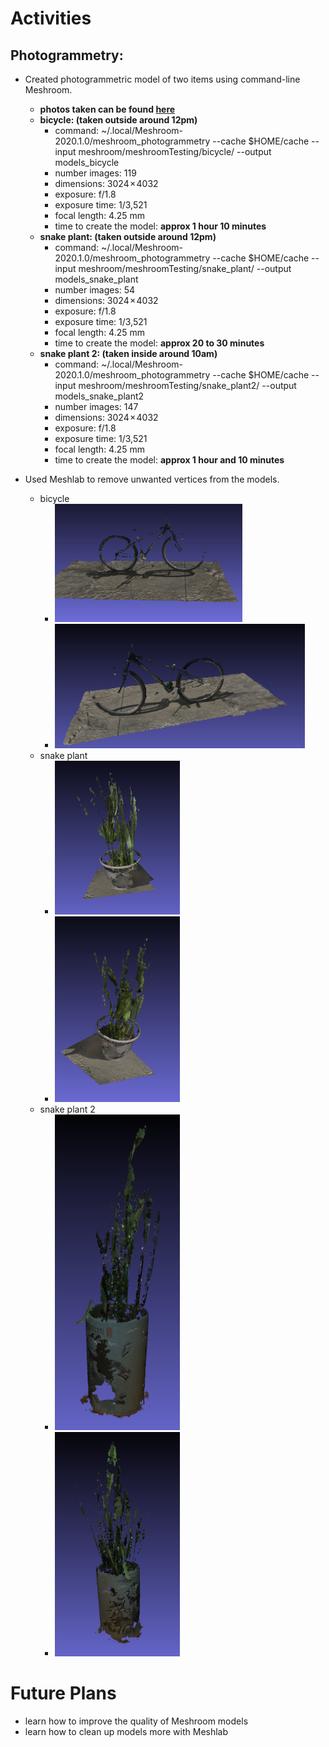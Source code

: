 # Activities

## Photogrammetry:

- Created photogrammetric model of two items using command-line Meshroom.
  - **photos taken can be found [here](https://github.com/evelynhasama/meshroomTesting)**
  - **bicycle: (taken outside around 12pm)**
    -  command: ~/.local/Meshroom-2020.1.0/meshroom_photogrammetry --cache $HOME/cache --input meshroom/meshroomTesting/bicycle/ --output models_bicycle
    -  number images: 119
    -  dimensions: 3024 × 4032 
    -  exposure: f/1.8
    -  exposure time: 1/3,521
    -  focal length: 4.25 mm
    -  time to create the model: **approx 1 hour 10 minutes**
  - **snake plant: (taken outside around 12pm)**
    -  command: ~/.local/Meshroom-2020.1.0/meshroom_photogrammetry --cache $HOME/cache --input meshroom/meshroomTesting/snake_plant/ --output models_snake_plant
    -  number images: 54
    -  dimensions: 3024 × 4032 
    -  exposure: f/1.8
    -  exposure time: 1/3,521
    -  focal length: 4.25 mm
    -  time to create the model: **approx 20 to 30 minutes**
  -  **snake plant 2:  (taken inside around 10am)**
     -  command: ~/.local/Meshroom-2020.1.0/meshroom_photogrammetry --cache $HOME/cache --input meshroom/meshroomTesting/snake_plant2/ --output models_snake_plant2
     -  number images: 147
     -  dimensions: 3024 × 4032 
     -  exposure: f/1.8
     -  exposure time: 1/3,521
     -  focal length: 4.25 mm
     -  time to create the model: **approx 1 hour and 10 minutes** 
         
- Used Meshlab to remove unwanted vertices from the models.
  - bicycle
    - <img src="https://github.com/evelynhasama/CSResearch/blob/master/Spring2021-Reports/2021-03-23/bicycle1.png" width=300>
    - <img src="https://github.com/evelynhasama/CSResearch/blob/master/Spring2021-Reports/2021-03-23/bicycle2.png" width=400>
  - snake plant
    - <img src="https://github.com/evelynhasama/CSResearch/blob/master/Spring2021-Reports/2021-03-23/snake-plant1.png" width=200>
    - <img src="https://github.com/evelynhasama/CSResearch/blob/master/Spring2021-Reports/2021-03-23/snake-plant2.png" width=200>
  - snake plant 2
    - <img src="https://github.com/evelynhasama/CSResearch/blob/master/Spring2021-Reports/2021-03-23/snake-plant2-1.png" width=200>
    - <img src="https://github.com/evelynhasama/CSResearch/blob/master/Spring2021-Reports/2021-03-23/snake-plant2-2.png" width=200>


# Future Plans

- learn how to improve the quality of Meshroom models
- learn how to clean up models more with Meshlab


